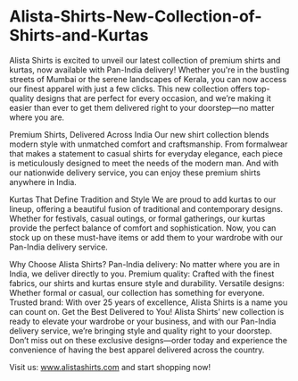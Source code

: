 # Alista-Shirts-New-Collection-of-Shirts-and-Kurtas
Alista Shirts is excited to unveil our latest collection of premium shirts and kurtas, now available with Pan-India delivery! Whether you're in the bustling streets of Mumbai or the serene landscapes of Kerala, you can now access our finest apparel with just a few clicks. This new collection offers top-quality designs that are perfect for every occasion, and we’re making it easier than ever to get them delivered right to your doorstep—no matter where you are.

Premium Shirts, Delivered Across India
Our new shirt collection blends modern style with unmatched comfort and craftsmanship. From formalwear that makes a statement to casual shirts for everyday elegance, each piece is meticulously designed to meet the needs of the modern man. And with our nationwide delivery service, you can enjoy these premium shirts anywhere in India.

Kurtas That Define Tradition and Style
We are proud to add kurtas to our lineup, offering a beautiful fusion of traditional and contemporary designs. Whether for festivals, casual outings, or formal gatherings, our kurtas provide the perfect balance of comfort and sophistication. Now, you can stock up on these must-have items or add them to your wardrobe with our Pan-India delivery service.

Why Choose Alista Shirts?
Pan-India delivery: No matter where you are in India, we deliver directly to you.
Premium quality: Crafted with the finest fabrics, our shirts and kurtas ensure style and durability.
Versatile designs: Whether formal or casual, our collection has something for everyone.
Trusted brand: With over 25 years of excellence, Alista Shirts is a name you can count on.
Get the Best Delivered to You!
Alista Shirts’ new collection is ready to elevate your wardrobe or your business, and with our Pan-India delivery service, we’re bringing style and quality right to your doorstep. Don’t miss out on these exclusive designs—order today and experience the convenience of having the best apparel delivered across the country.

Visit us: www.alistashirts.com and start shopping now!
